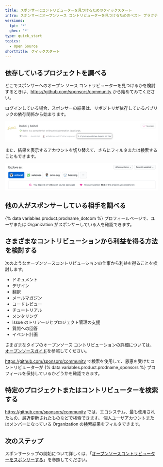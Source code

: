 ```yaml
---
title: スポンサーにコントリビューターを見つけるためのクイックスタート
intro: スポンサーにオープンソース コントリビューターを見つけるためのベスト プラクティスを学びましょう。
versions:
  fpt: '*'
  ghec: '*'
type: quick_start
topics:
  - Open Source
shortTitle: クイックスタート
---
```


## 依存しているプロジェクトを調べる

どこでスポンサーへのオープン ソース コントリビューターを見つけるかを検討するときは、https://github.com/sponsors/community から始めてみてください。

ログインしている場合、スポンサーの結果は、リポジトリが依存しているパブリックの依存関係から始まります。

![「4 of your repositories depend on this」という強調表示されたテキストを含む Babel オープンソースプロジェクト](/assets/images/help/sponsors/example-of-open-source-project-dependency.png)

また、結果を表示するアカウントを切り替えて、さらにフィルタまたは検索することもできます。

![スポンサーコミュニティ検索ページの検索オプション](/assets/images/help/sponsors/sponsors-search-options.png)

## 他の人がスポンサーしている相手を調べる

{% data variables.product.prodname_dotcom %} プロフィールページで、ユーザまたは Organization がスポンサーしている人を確認できます。

## さまざまなコントリビューションから利益を得る方法を検討する

次のようなオープンソースコントリビューションの仕事から利益を得ることを検討します。
 - ドキュメント
 - デザイン
 - 翻訳
 - メールマガジン
 - コードレビュー
 - チュートリアル
 - メンタリング
 - Issue のトリアージとプロジェクト管理の支援
 - 質問への回答
 - イベント計画

さまざまなタイプのオープンソース コントリビューションの詳細については、[オープンソースガイド](https://opensource.guide/how-to-contribute/#you-dont-have-to-contribute-code)を参照してください。

https://github.com/sponsors/community で検索を使用して、恩恵を受けたコントリビューターが {% data variables.product.prodname_sponsors %} プロフィールを保持しているかどうかを確認できます。

## 特定のプロジェクトまたはコントリビューターを検索する

https://github.com/sponsors/community では、エコシステム、最も使用されたもの、最近更新されたものなどで検索できます。 個人ユーザアカウントまたはメンバーになっている Organization の検索結果をフィルタできます。

## 次のステップ

スポンサーシップの開始について詳しくは、「[オープンソースコントリビューターをスポンサーする](/sponsors/sponsoring-open-source-contributors/sponsoring-an-open-source-contributor)」を参照してください。
